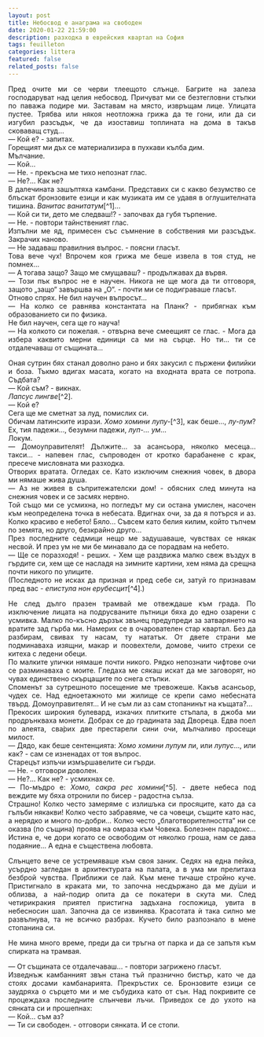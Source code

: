 ```yaml
---
layout: post
title: Небосвод е анаграма на свободен
date: 2020-01-22 21:59:00
description: разходка в еврейския квартал на София
tags: feuilleton
categories: littera
featured: false
related_posts: false
---
```


<p align="justify">Пред очите ми се черви тлеещото слънце. Багрите на залеза господаруват над целия небосвод. Причуват ми се безтегловни стъпки по паважа подире ми. Заставам на място, извръщам лице. Улицата пустее. Трябва или някоя неотложна грижа да те гони, или да си изгубил разсъдък, че да изоставиш топлината на дома в такъв сковаващ студ... <br>— Кой е? - запитах. <br>Горещият ми дъх се материализира в пухкави кълба дим. <br>Мълчание. <br>— Кой... <br>— Не. - прекъсна ме тихо непознат глас. <br>— Не?... Как не? <br>В далечината зашъптяха камбани. Представих си с какво безумство се блъскат бронзовите езици и как музиката им се удавя в оглушителната тишина. <em>Ванитас ванитатум</em>[^1]... <br>— Кой си ти, дето ме следваш!? - започвах да губя търпение. <br>— Не. - повтори тайнственият глас. <br>Изпълни ме яд, примесен със съмнение в собствения ми разсъдък. Закрачих наново. <br>— Не задаваш правилния въпрос. - поясни гласът. <br>Това вече чух! Впрочем коя грижа ме беше извела в тоя студ, не помнех... <br>— А тогава защо? Защо ме смущаваш? - продължавах да вървя. <br>— Този пък въпрос не е научен. Никога не ще мога да ти отговоря, защото „защо“ завършва на „О“. - почти ми се подиграваше гласът. <br>Отново спрях. Не бил научен въпросът... <br>— На колко се равнява константата на Планк? - прибягнах към образованието си по физика. <br>Не бил научен, сега ще го науча! <br>— На колкото си пожелая. - отвърна вече смеещият се глас. - Мога да избера каквито мерни единици са ми на сърце. Но ти... ти се отдалечаваш от същината... </p>

[^1]: <em>Vanitas vanitatum</em> - Суета на суетите (<em>Еклисиаст</em>)

<p align="justify">Оная сутрин бях станал доволно рано и бях закусил с пържени филийки и боза. Тъкмо вдигах масата, когато на входната врата се потропа. Съдбата? <br>— Кой съм? - викнах. <br><em>Лапсус лингве</em>[^2]. <br>— Кой е? <br>Сега ще ме сметнат за луд, помислих си. <br>Обичам латинските изрази. <em>Хомо хомини лупу-</em>[^3], как беше..., <em>лу-пум</em>? Ех, тия падежи..., безумни падежи, <em>луп-... ум</em>... <br>Локум. <br>— Домоуправителят! Дължите... за асансьора, няколко месеца... такси... - напевен глас, съпроводен от кротко барабанене с крак, пресече мисловната ми разходка. <br>Отворих вратата. Огледах се. Като изключим снежния човек, в двора ми нямаше жива душа. <br>— Аз не живея в съпритежателски дом! - обясних след минута на снежния човек и се засмях нервно. <br>Той също ми се усмихна, но погледът му си остана умислен, насочен към неопределена точка в небесата. Вдигнах очи, за да я потърся и аз. Колко красиво е небето! Бяло... Съвсем като белия килим, който  тъпчем по земята, но друго, безкрайно друго... <br>През последните седмици нещо ме задушаваше, чувствах се някак несвой. И през ум не ми бе минавало да се порадвам на небето. <br>— Ще се поразходя! - реших. - Хем ще раздвижа малко свеж въздух в гърдите си, хем ще се насладя на зимните картини, хем няма да срещна почти никого по улиците. <br>(Последното не исках да призная и пред себе си, затуй го признавам пред вас - <em>епистула нон ерубесцит</em>[^4].) </p>

[^2]: <em>Lapsus linguæ</em> - грешка на езика

[^3]: <em>Homo homini lupus*</em> - Човек за човека е вълк (<em>афоризъм</em>)
[^4]: <em>Epistula non erubescit</em> - В писмо не се изчервявам (<em>Цицерон</em>)

<p align="justify">Не след дълго празен трамвай ме отвеждаше към града. По изключение лицата на подрусваните пътници бяха до едно озарени с усмивка. Малко по-късно дързък звънец предупреди за затварянето на вратите зад гърба ми. Намерих се в очарователен стар квартал. Без да разбирам, свивах ту насам, ту нататък. От двете страни ме подминаваха изящни, макар и поовехтели, домове, чиито стрехи се китеха с ледени обеци. <br>По малките улички нямаше почти никого. Рядко непознати чифтове очи се разминаваха с моите. Гледаха ме сякаш искат да ме заговорят, но чувах единствено скърцащите по снега стъпки. <br>Споменът за сутрешното посещение ме тревожеше. Какъв асансьор, чудех се. Над едноетажното ми жилище се крепи само небесната твърд. Домоуправителят... И не съм ли аз сам стопанинът на къщата?... <br>Прекосих широкия булевард, изкачих плитките стъпала, в джоба ми продрънкваха монети. Добрах се до градината зад Двореца. Едва поел по алеята, сва̀рих две престарели сини очи, мълчаливо просещи милост. <br>— Дядо, как беше сентенцията: <em>Хомо хомини лупум</em> ли, или <em>лупус</em>..., или как? - сам се изненадах от тоя въпрос. <br>Старецът изпъчи измършавелите си гърди. <br>— Не. - отговори доволен. <br>— Не?... Как не? - усмихнах се. <br>— По-мъдро е: <em>Хомо, сакра рес хомини</em>[^5]. - двете небеса под веждите му бяха отронили по бисер - радостна сълза. <br>Страшно! Колко често замеряме с излишъка си просяците, като да са гълъби някакви! Колко често забравяме, че са човеци, същите като нас, а нерядко и много по-добри... Колко често „благотворителността“ ни се оказва (по същина) проява на омраза към Човека. Болезнен парадокс... Истина е, че дори когато се освободим от няколко гроша, нам се дава подаяние... А една е съществена любовта. </p>

[^5]: <em>Homo, sacra res homini</em> - Човек за човека е нещо свещено (<em>Сенека</em>)

<p align="justify">Слънцето вече се устремяваше към своя заник. Седях на една пейка, усърдно загледан в архитектурата на палата, а в ума ми прелитаха безброй чувства. Приближи се лай. Към мене тичаше стройно куче. Пристигнало в краката ми, то започна несдържано да ме ду̀ши и облизва, а най-подир опита да се покатери в скута ми. След четирикракия приятел пристигна задъхана госпожица, увита в небесносин шал. Започна да се извинява. Красотата ѝ така силно ме развълнува, та не всичко разбрах. Кучето било разпознало в мене стопанина си. </p>

<p align="justify">Не мина много време, преди да си тръгна от парка и да се запътя към спирката на трамвая. </p>

<p align="justify">— От същината се отдалечаваш... - повтори загрижено гласът. <br>Изведнъж камбанният звън стана тъй празнично бистър, като че да стоях досами камбанарията. Прекръстих се. Бронзовите езици се заудряха о сърцето ми и ме събудиха като от сън. Над покривите се процеждаха последните слънчеви лъчи. Приведох се до ухото на сянката си и прошепнах: <br>— Кой... съм аз? <br>— Ти си свободен. - отговори сянката. И се стопи. </p>
